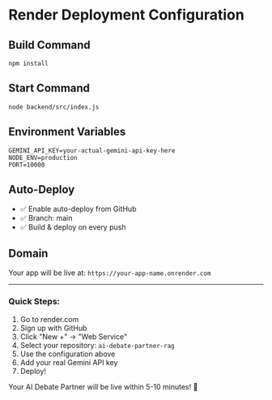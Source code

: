 # Render Deployment Configuration

## Build Command
```
npm install
```

## Start Command
```
node backend/src/index.js
```

## Environment Variables
```
GEMINI_API_KEY=your-actual-gemini-api-key-here
NODE_ENV=production
PORT=10000
```

## Auto-Deploy
- ✅ Enable auto-deploy from GitHub
- ✅ Branch: main
- ✅ Build & deploy on every push

## Domain
Your app will be live at: `https://your-app-name.onrender.com`

---

### Quick Steps:
1. Go to render.com
2. Sign up with GitHub
3. Click "New +" → "Web Service"
4. Select your repository: `ai-debate-partner-rag`
5. Use the configuration above
6. Add your real Gemini API key
7. Deploy!

Your AI Debate Partner will be live within 5-10 minutes! 🎉